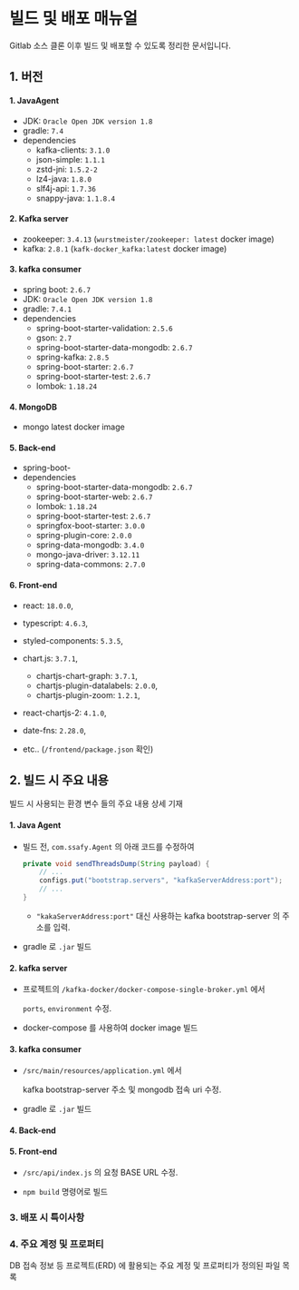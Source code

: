 # 빌드 및 배포 매뉴얼

Gitlab 소스 클론 이후 빌드 및 배포할 수 있도록 정리한 문서입니다. 

## 1. 버전

#### 1. JavaAgent 

- JDK: `Oracle Open JDK version 1.8 `
- gradle: `7.4`
- dependencies
  - kafka-clients: `3.1.0`
  - json-simple: `1.1.1`
  - zstd-jni: `1.5.2-2`
  - lz4-java: `1.8.0`
  - slf4j-api: `1.7.36`
  - snappy-java: `1.1.8.4`

#### 2. Kafka server

- zookeeper: `3.4.13` (`wurstmeister/zookeeper: latest` docker image)
- kafka: `2.8.1` (`kafk-docker_kafka:latest` docker image)

#### 3. kafka consumer 

- spring boot: `2.6.7` 
- JDK: `Oracle Open JDK version 1.8 `
- gradle: `7.4.1`
- dependencies
  - spring-boot-starter-validation: `2.5.6`
  - gson: `2.7`
  - spring-boot-starter-data-mongodb: `2.6.7`
  - spring-kafka: `2.8.5`
  - spring-boot-starter: `2.6.7`
  - spring-boot-starter-test: `2.6.7`
  - lombok: `1.18.24`

#### 4. MongoDB 

- mongo latest docker image

#### 5. Back-end 

- spring-boot-
- dependencies
  - spring-boot-starter-data-mongodb: `2.6.7`
  - spring-boot-starter-web: `2.6.7`
  - lombok: `1.18.24`
  - spring-boot-starter-test: `2.6.7`
  - springfox-boot-starter: `3.0.0`
  - spring-plugin-core: `2.0.0`
  - spring-data-mongodb: `3.4.0`
  - mongo-java-driver: `3.12.11`
  - spring-data-commons: `2.7.0`

#### 6. Front-end

- react: `18.0.0`,
- typescript: `4.6.3`,
- styled-components: `5.3.5`,

- chart.js: `3.7.1`,
  - chartjs-chart-graph: `3.7.1`,
  - chartjs-plugin-datalabels: `2.0.0`,
  - chartjs-plugin-zoom: `1.2.1`,
- react-chartjs-2: `4.1.0`,
- date-fns: `2.28.0`,
- etc.. (`/frontend/package.json` 확인)



## 2. 빌드 시 주요 내용

빌드 시 사용되는 환경 변수 들의 주요 내용 상세 기재 

#### 1. Java Agent 

- 빌드 전, `com.ssafy.Agent` 의 아래 코드를 수정하여

  ```java
  private void sendThreadsDump(String payload) {
      // ...
      configs.put("bootstrap.servers", "kafkaServerAddress:port");
      // ... 
  }
  ```

  - `"kakaServerAddress:port"` 대신 사용하는  kafka bootstrap-server 의 주소를 입력.

- gradle 로 `.jar` 빌드 

#### 2. kafka server 

- 프로젝트의 `/kafka-docker/docker-compose-single-broker.yml` 에서 

  `ports`, `environment` 수정.

- docker-compose 를 사용하여 docker image 빌드

#### 3. kafka consumer 

- `/src/main/resources/application.yml` 에서 

  kafka bootstrap-server 주소 및 mongodb 접속 uri 수정.

- gradle 로 `.jar` 빌드

#### 4. Back-end 

#### 5. Front-end

- `/src/api/index.js` 의 요청 BASE URL 수정. 

- `npm build` 명령어로 빌드

### 3. 배포 시 특이사항

### 4. 주요 계정 및 프로퍼티

DB 접속 정보 등 프로젝트(ERD) 에 활용되는 주요 계정 및 프로퍼티가 정의된 파일 목록



